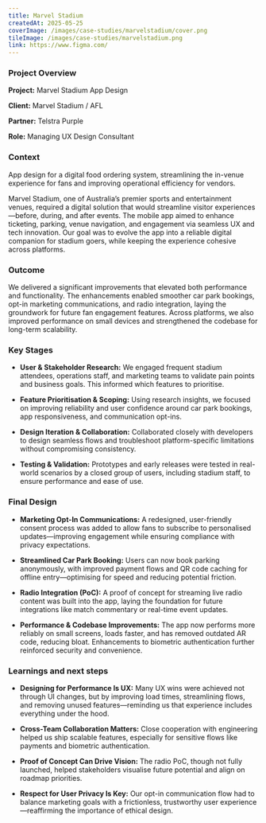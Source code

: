 ```yaml
---
title: Marvel Stadium
createdAt: 2025-05-25
coverImage: /images/case-studies/marvelstadium/cover.png
tileImage: /images/case-studies/marvelstadium.png
link: https://www.figma.com/
---
```


### Project Overview

**Project:** Marvel Stadium App Design

**Client:** Marvel Stadium / AFL

**Partner:** Telstra Purple

**Role:** Managing UX Design Consultant

### Context
App design for a digital food ordering system, streamlining the in-venue experience for fans and improving operational efficiency for vendors.

Marvel Stadium, one of Australia’s premier sports and entertainment venues, required a digital solution that would streamline visitor experiences—before, during, and after events. The mobile app aimed to enhance ticketing, parking, venue navigation, and engagement via seamless UX and tech innovation. Our goal was to evolve the app into a reliable digital companion for stadium goers, while keeping the experience cohesive across platforms.

### Outcome
We delivered a significant improvements that elevated both performance and functionality. The enhancements enabled smoother car park bookings, opt-in marketing communications, and radio integration, laying the groundwork for future fan engagement features. Across platforms, we also improved performance on small devices and strengthened the codebase for long-term scalability.
  

### Key Stages

-   **User & Stakeholder Research:** We engaged frequent stadium attendees, operations staff, and marketing teams to validate pain points and business goals. This informed which features to prioritise.
    
-   **Feature Prioritisation & Scoping:** Using research insights, we focused on improving reliability and user confidence around car park bookings, app responsiveness, and communication opt-ins.
    
-   **Design Iteration & Collaboration:** Collaborated closely with developers to design seamless flows and troubleshoot platform-specific limitations without compromising consistency.
    
-   **Testing & Validation:** Prototypes and early releases were tested in real-world scenarios by a closed group of users, including stadium staff, to ensure performance and ease of use.
  
### Final Design
-   **Marketing Opt-In Communications:** A redesigned, user-friendly consent process was added to allow fans to subscribe to personalised updates—improving engagement while ensuring compliance with privacy expectations.
    
-   **Streamlined Car Park Booking:** Users can now book parking anonymously, with improved payment flows and QR code caching for offline entry—optimising for speed and reducing potential friction.
    
-   **Radio Integration (PoC):** A proof of concept for streaming live radio content was built into the app, laying the foundation for future integrations like match commentary or real-time event updates.
    
-   **Performance & Codebase Improvements:** The app now performs more reliably on small screens, loads faster, and has removed outdated AR code, reducing bloat. Enhancements to biometric authentication further reinforced security and convenience.

### Learnings and next steps
-   **Designing for Performance Is UX:** Many UX wins were achieved not through UI changes, but by improving load times, streamlining flows, and removing unused features—reminding us that experience includes everything under the hood.
    
-   **Cross-Team Collaboration Matters:** Close cooperation with engineering helped us ship scalable features, especially for sensitive flows like payments and biometric authentication.
    
-   **Proof of Concept Can Drive Vision:** The radio PoC, though not fully launched, helped stakeholders visualise future potential and align on roadmap priorities.
    
-   **Respect for User Privacy Is Key:** Our opt-in communication flow had to balance marketing goals with a frictionless, trustworthy user experience—reaffirming the importance of ethical design.